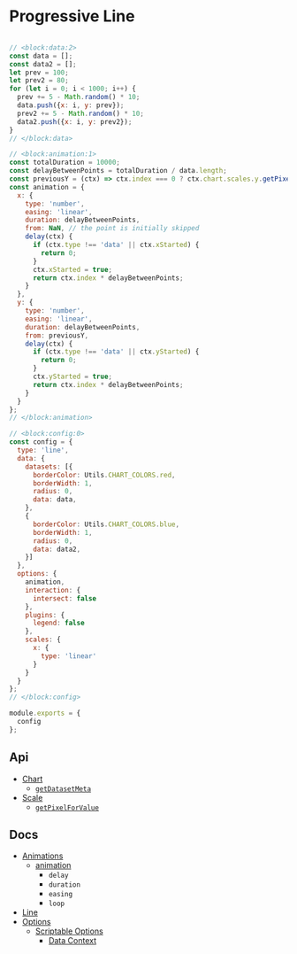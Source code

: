 # Progressive Line

```js chart-editor

// <block:data:2>
const data = [];
const data2 = [];
let prev = 100;
let prev2 = 80;
for (let i = 0; i < 1000; i++) {
  prev += 5 - Math.random() * 10;
  data.push({x: i, y: prev});
  prev2 += 5 - Math.random() * 10;
  data2.push({x: i, y: prev2});
}
// </block:data>

// <block:animation:1>
const totalDuration = 10000;
const delayBetweenPoints = totalDuration / data.length;
const previousY = (ctx) => ctx.index === 0 ? ctx.chart.scales.y.getPixelForValue(100) : ctx.chart.getDatasetMeta(ctx.datasetIndex).data[ctx.index - 1].getProps(['y'], true).y;
const animation = {
  x: {
    type: 'number',
    easing: 'linear',
    duration: delayBetweenPoints,
    from: NaN, // the point is initially skipped
    delay(ctx) {
      if (ctx.type !== 'data' || ctx.xStarted) {
        return 0;
      }
      ctx.xStarted = true;
      return ctx.index * delayBetweenPoints;
    }
  },
  y: {
    type: 'number',
    easing: 'linear',
    duration: delayBetweenPoints,
    from: previousY,
    delay(ctx) {
      if (ctx.type !== 'data' || ctx.yStarted) {
        return 0;
      }
      ctx.yStarted = true;
      return ctx.index * delayBetweenPoints;
    }
  }
};
// </block:animation>

// <block:config:0>
const config = {
  type: 'line',
  data: {
    datasets: [{
      borderColor: Utils.CHART_COLORS.red,
      borderWidth: 1,
      radius: 0,
      data: data,
    },
    {
      borderColor: Utils.CHART_COLORS.blue,
      borderWidth: 1,
      radius: 0,
      data: data2,
    }]
  },
  options: {
    animation,
    interaction: {
      intersect: false
    },
    plugins: {
      legend: false
    },
    scales: {
      x: {
        type: 'linear'
      }
    }
  }
};
// </block:config>

module.exports = {
  config
};

```

## Api 
* [Chart](../../api/classes/Chart.md)
  * [`getDatasetMeta`](../../api/classes/Chart.md#getdatasetmeta)
* [Scale](../../api/classes/Scale.html)
  * [`getPixelForValue`](../../api/classes/Scale.html#getpixelforvalue)
## Docs
* [Animations](../../configuration/animations.html)
  * [animation](../../configuration/animations.html#animation)
    * `delay`
    * `duration`
    * `easing`
    * `loop`
* [Line](../../charts/line.html)
* [Options](../../general/options.html)
  * [Scriptable Options](../../general/options.html#scriptable-options)
    * [Data Context](../../general/options.html#data)
